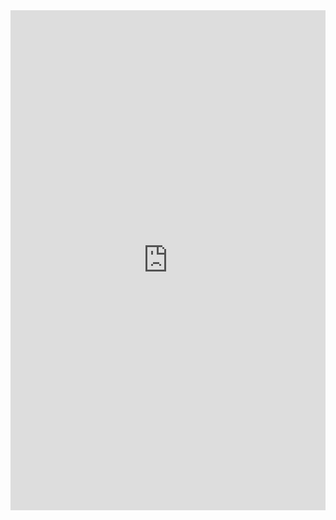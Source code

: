 <iframe class="repl" width="100%" height="800px" frameborder="0" src="https://repl.it/@azablan/catBuilder?lite=true"></iframe>
